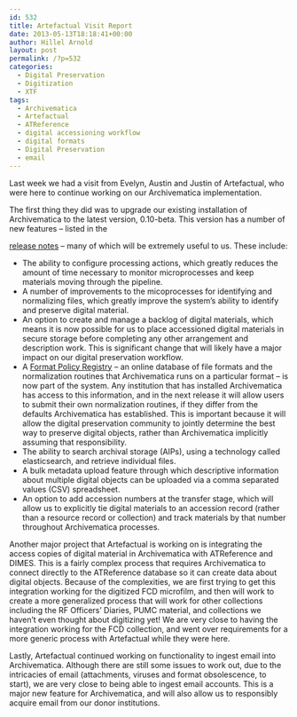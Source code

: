```yaml
---
id: 532
title: Artefactual Visit Report
date: 2013-05-13T18:18:41+00:00
author: Hillel Arnold
layout: post
permalink: /?p=532
categories:
  - Digital Preservation
  - Digitization
  - XTF
tags:
  - Archivematica
  - Artefactual
  - ATReference
  - digital accessioning workflow
  - digital formats
  - Digital Preservation
  - email
---
```

Last week we had a visit from Evelyn, Austin and Justin of Artefactual, who were here to continue working on our Archivematica implementation.

<!--more-->The first thing they did was to upgrade our existing installation of Archivematica to the latest version, 0.10-beta. This version has a number of new features – listed in the

[release notes](https://www.archivematica.org/wiki/Archivematica_0.10-beta_Release_Notes) – many of which will be extremely useful to us. These include:

* The ability to configure processing actions, which greatly reduces the amount of time necessary to monitor microprocesses and keep materials moving through the pipeline.
* A number of improvements to the micoprocesses for identifying and normalizing files, which greatly improve the system’s ability to identify and preserve digital material.
* An option to create and manage a backlog of digital materials, which means it is now possible for us to place accessioned digital materials in secure storage before completing any other arrangement and description work. This is significant change that will likely have a major impact on our digital preservation workflow.
* A [Format Policy Registry](https://www.archivematica.org/wiki/Format_policy_registry_requirements) – an online database of file formats and the normalization routines that Archivematica runs on a particular format – is now part of the system. Any institution that has installed Archivematica has access to this information, and in the next release it will allow users to submit their own normalization routines, if they differ from the defaults Archivematica has established. This is important because it will allow the digital preservation community to jointly determine the best way to preserve digital objects, rather than Archivematica implicitly assuming that responsibility.
* The ability to search archival storage (AIPs), using a technology called elasticsearch, and retrieve individual files.
* A bulk metadata upload feature through which descriptive information about multiple digital objects can be uploaded via a comma separated values (CSV) spreadsheet.
* An option to add accession numbers at the transfer stage, which will allow us to explicitly tie digital materials to an accession record (rather than a resource record or collection) and track materials by that number throughout Archivematica processes.

Another major project that Artefactual is working on is integrating the access copies of digital material in Archivematica with ATReference and DIMES. This is a fairly complex process that requires Archivematica to connect directly to the ATReference database so it can create data about digital objects. Because of the complexities, we are first trying to get this integration working for the digitized FCD microfilm, and then will work to create a more generalized process that will work for other collections including the RF Officers’ Diaries, PUMC material, and collections we haven’t even thought about digitizing yet! We are very close to having the integration working for the FCD collection, and went over requirements for a more generic process with Artefactual while they were here.

Lastly, Artefactual continued working on functionality to ingest email into Archivematica. Although there are still some issues to work out, due to the intricacies of email (attachments, viruses and format obsolescence, to start), we are very close to being able to ingest email accounts. This is a major new feature for Archivematica, and will also allow us to responsibly acquire email from our donor institutions.
